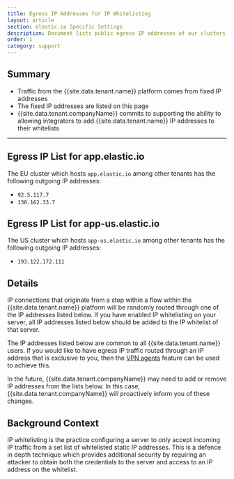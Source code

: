 ```yaml
---
title: Egress IP Addresses for IP Whitelisting
layout: article
section: elastic.io Specific Settings
description: Document lists public egress IP addresses of our clusters to whitelist if required.
order: 1
category: support
---
```


## Summary

*   Traffic from the {{site.data.tenant.name}} platform comes from fixed IP addresses
*   The fixed IP addresses are listed on this page
*   {{site.data.tenant.companyName}} commits to supporting the ability to allowing integrators to add  {{site.data.tenant.name}} IP addresses to their whitelists

---

## Egress IP List for app.elastic.io

The EU cluster which hosts `app.elastic.io` among other tenants has the following
outgoing IP addresses:

*   `92.5.117.7`
*   `130.162.33.7`

## Egress IP List for app-us.elastic.io

The US cluster which hosts `app-us.elastic.io` among other tenants has the following
outgoing IP addresses:

*   `193.122.172.111`

## Details

IP connections that originate from a step within a flow within the {{site.data.tenant.name}} platform will be randomly routed through one of the IP addresses listed below. If you have enabled IP whitelisting on your server, all IP addresses listed below should be added to the IP whitelist of that server.

The IP addresses listed below are common to all {{site.data.tenant.name}} users. If you would like to have egress IP traffic routed through an IP address that is exclusive to you, then the [VPN agents](/guides/vpn-agent) feature can be used to achieve this.

In the future, {{site.data.tenant.companyName}} may need to add or remove IP addresses from the lists below. In this case, {{site.data.tenant.companyName}} will proactively inform you of these changes.

## Background Context

IP whitelisting is the practice configuring a server to only accept incoming IP traffic from a set list of whitelisted static IP addresses. This is a defence in depth technique which provides additional security by requiring an attacker to obtain both the credentials to the server and access to an IP address on the whitelist.
